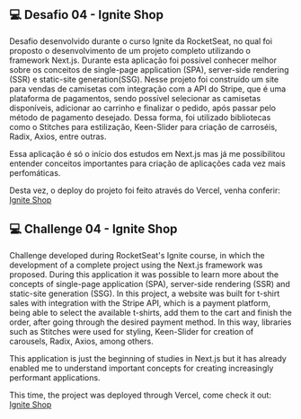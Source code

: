 ## 💻 Desafio 04 - Ignite Shop

Desafio desenvolvido durante o curso Ignite da RocketSeat, no qual foi proposto o desenvolvimento de um projeto completo utilizando o framework Next.js. Durante esta aplicação foi
possível conhecer melhor sobre os conceitos de single-page application (SPA), server-side rendering (SSR) e static-site generation(SSG). Nesse projeto foi construído um site
para vendas de camisetas com integração com a API do Stripe, que é uma plataforma de pagamentos, sendo possível selecionar as camisetas disponíveis, adicionar ao carrinho e finalizar
o pedido, após passar pelo método de pagamento desejado. Dessa forma, foi utilizado bibliotecas como o Stitches para estilização, Keen-Slider para
criação de carroséis, Radix, Axios, entre outras. 

Essa aplicação é só o início dos estudos em Next.js mas já me possibilitou entender conceitos importantes para criação de aplicações cada vez mais perfomáticas.
 

Desta vez, o deploy do projeto foi feito através do Vercel, venha conferir: <a href="https://04-ignite-shop-nine.vercel.app" target="_blank">Ignite Shop</a>


## 💻 Challenge 04 - Ignite Shop

Challenge developed during RocketSeat's Ignite course, in which the development of a complete project using the Next.js framework was proposed. During this application it was
possible to learn more about the concepts of single-page application (SPA), server-side rendering (SSR) and static-site generation (SSG). In this project, a website was built
for t-shirt sales with integration with the Stripe API, which is a payment platform, being able to select the available t-shirts, add them to the cart and finish
the order, after going through the desired payment method. In this way, libraries such as Stitches were used for styling, Keen-Slider for
creation of carousels, Radix, Axios, among others.

This application is just the beginning of studies in Next.js but it has already enabled me to understand important concepts for creating increasingly performant applications.
 

This time, the project was deployed through Vercel, come check it out: <a href="https://04-ignite-shop-nine.vercel.app" target="_blank">Ignite Shop</a>
